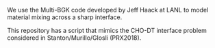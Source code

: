 We use the Multi-BGK code developed by Jeff Haack at LANL to model material mixing across a sharp interface.

This repository has a script that mimics the CHO-DT interface problem considered in Stanton/Murillo/Glosli (PRX2018).


